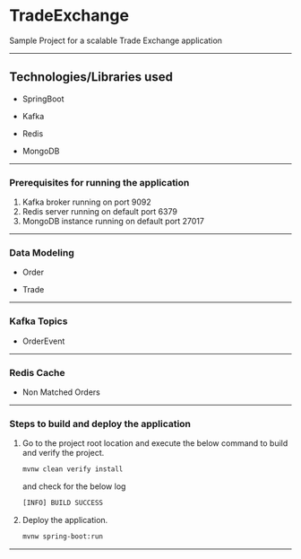 # TradeExchange

Sample Project for a scalable Trade Exchange application

___

## Technologies/Libraries used

* SpringBoot

* Kafka

* Redis

* MongoDB

___

### Prerequisites for running the application

1. Kafka broker running on port 9092
2. Redis server running on default port 6379
3. MongoDB instance running on default port 27017

___

### Data Modeling

* Order

* Trade

___

### Kafka Topics

* OrderEvent

___

### Redis Cache

* Non Matched Orders

___

### Steps to build and deploy the application

1. Go to the project root location and execute the below command to build and verify the project.

    ```bash
    mvnw clean verify install
    ```

    and check for the below log

    ```bash
    [INFO] BUILD SUCCESS
    ```

2. Deploy the application.

    ```bash
    mvnw spring-boot:run
    ```

___


